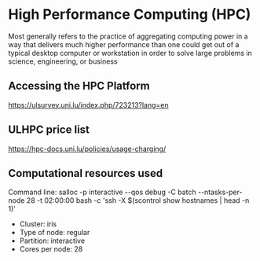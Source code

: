 # High Performance Computing (HPC) 

Most generally refers to the practice of aggregating computing power in a way that delivers much higher performance 
than one could get out of a typical desktop computer or workstation in order to solve large problems in science, 
engineering, or business

## Accessing the HPC Platform
https://ulsurvey.uni.lu/index.php/723213?lang=en

## ULHPC price list
https://hpc-docs.uni.lu/policies/usage-charging/

## Computational resources used
Command line:  salloc -p interactive --qos debug -C batch --ntasks-per-node 28 -t 02:00:00 bash -c 'ssh -X $(scontrol show hostnames | head -n 1)' 
* Cluster: iris 
* Type of node: regular
* Partition: interactive
* Cores per node: 28


